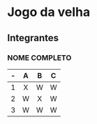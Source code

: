 # Jogo da velha
## Integrantes
### NOME COMPLETO


| -  |  A     | B     | C     |
| -- | :---:  | :---: | :---: |
| 1  | X      | W     | W     |
| 2  | W      | X     | W     |
| 3  | W      | W     | W     |